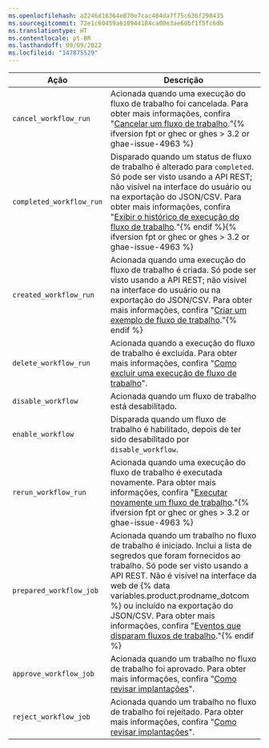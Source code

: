 ```yaml
---
ms.openlocfilehash: a2246d16364e870e7cac404da7f75c636f298435
ms.sourcegitcommit: 72e1c60459a610944184ca00e3ae60bf1f5fc6db
ms.translationtype: HT
ms.contentlocale: pt-BR
ms.lasthandoff: 09/09/2022
ms.locfileid: "147875529"
---
```

| Ação | Descrição
|------------------|-------------------
| `cancel_workflow_run` | Acionada quando uma execução do fluxo de trabalho foi cancelada. Para obter mais informações, confira "[Cancelar um fluxo de trabalho](/actions/managing-workflow-runs/canceling-a-workflow)."{% ifversion fpt or ghec or ghes > 3.2 or ghae-issue-4963 %}
| `completed_workflow_run` | Disparado quando um status de fluxo de trabalho é alterado para `completed`. Só pode ser visto usando a API REST; não visível na interface do usuário ou na exportação do JSON/CSV. Para obter mais informações, confira "[Exibir o histórico de execução do fluxo de trabalho](/actions/managing-workflow-runs/viewing-workflow-run-history)."{% endif %}{% ifversion fpt or ghec or ghes > 3.2 or ghae-issue-4963 %}
| `created_workflow_run` | Acionada quando uma execução do fluxo de trabalho é criada. Só pode ser visto usando a API REST; não visível na interface do usuário ou na exportação do JSON/CSV. Para obter mais informações, confira "[Criar um exemplo de fluxo de trabalho](/actions/learn-github-actions/introduction-to-github-actions#create-an-example-workflow)."{% endif %}
| `delete_workflow_run` | Acionada quando a execução do fluxo de trabalho é excluída. Para obter mais informações, confira "[Como excluir uma execução de fluxo de trabalho](/actions/managing-workflow-runs/deleting-a-workflow-run)".
| `disable_workflow` | Acionada quando um fluxo de trabalho está desabilitado.
| `enable_workflow` | Disparada quando um fluxo de trabalho é habilitado, depois de ter sido desabilitado por `disable_workflow`.
| `rerun_workflow_run` | Acionada quando uma execução do fluxo de trabalho é executada novamente. Para obter mais informações, confira "[Executar novamente um fluxo de trabalho](/actions/managing-workflow-runs/re-running-a-workflow)."{% ifversion fpt or ghec or ghes > 3.2 or ghae-issue-4963 %}
| `prepared_workflow_job` | Acionada quando um trabalho no fluxo de trabalho é iniciado. Inclui a lista de segredos que foram fornecidos ao trabalho. Só pode ser visto usando a API REST. Não é visível na interface da web de {% data variables.product.prodname_dotcom %} ou incluído na exportação do JSON/CSV. Para obter mais informações, confira "[Eventos que disparam fluxos de trabalho](/actions/reference/events-that-trigger-workflows)."{% endif %}
| `approve_workflow_job` | Acionada quando um trabalho no fluxo de trabalho foi aprovado. Para obter mais informações, confira "[Como revisar implantações](/actions/managing-workflow-runs/reviewing-deployments)".
| `reject_workflow_job` | Acionada quando um trabalho no fluxo de trabalho foi rejeitado. Para obter mais informações, confira "[Como revisar implantações](/actions/managing-workflow-runs/reviewing-deployments)".
